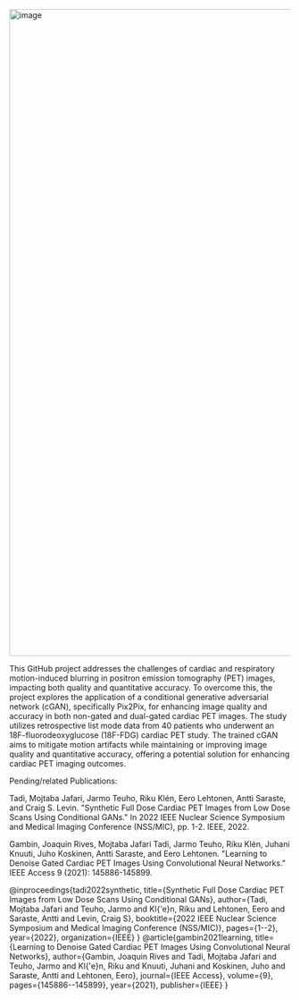 <img width="1157" alt="image" src="https://github.com/mojjaf/Denoising-cGAN-for-PET-Image-Reconstruction/assets/55555705/4d8ef54f-111e-4649-bf7d-e344611725fb">

This GitHub project addresses the challenges of cardiac and respiratory motion-induced blurring in positron emission tomography (PET) images, impacting both quality and quantitative accuracy. To overcome this, the project explores the application of a conditional generative adversarial network (cGAN), specifically Pix2Pix, for enhancing image quality and accuracy in both non-gated and dual-gated cardiac PET images. The study utilizes retrospective list mode data from 40 patients who underwent an 18F-fluorodeoxyglucose (18F-FDG) cardiac PET study. The trained cGAN aims to mitigate motion artifacts while maintaining or improving image quality and quantitative accuracy, offering a potential solution for enhancing cardiac PET imaging outcomes.


Pending/related Publications:

Tadi, Mojtaba Jafari, Jarmo Teuho, Riku Klén, Eero Lehtonen, Antti Saraste, and Craig S. Levin. "Synthetic Full Dose Cardiac PET Images from Low Dose Scans Using Conditional GANs." In 2022 IEEE Nuclear Science Symposium and Medical Imaging Conference (NSS/MIC), pp. 1-2. IEEE, 2022.


Gambin, Joaquin Rives, Mojtaba Jafari Tadi, Jarmo Teuho, Riku Klén, Juhani Knuuti, Juho Koskinen, Antti Saraste, and Eero Lehtonen. "Learning to Denoise Gated Cardiac PET Images Using Convolutional Neural Networks." IEEE Access 9 (2021): 145886-145899.

@inproceedings{tadi2022synthetic,
  title={Synthetic Full Dose Cardiac PET Images from Low Dose Scans Using Conditional GANs},
  author={Tadi, Mojtaba Jafari and Teuho, Jarmo and Kl{\'e}n, Riku and Lehtonen, Eero and Saraste, Antti and Levin, Craig S},
  booktitle={2022 IEEE Nuclear Science Symposium and Medical Imaging Conference (NSS/MIC)},
  pages={1--2},
  year={2022},
  organization={IEEE}
}
@article{gambin2021learning,
  title={Learning to Denoise Gated Cardiac PET Images Using Convolutional Neural Networks},
  author={Gambin, Joaquin Rives and Tadi, Mojtaba Jafari and Teuho, Jarmo and Kl{\'e}n, Riku and Knuuti, Juhani and Koskinen, Juho and Saraste, Antti and Lehtonen, Eero},
  journal={IEEE Access},
  volume={9},
  pages={145886--145899},
  year={2021},
  publisher={IEEE}
}
